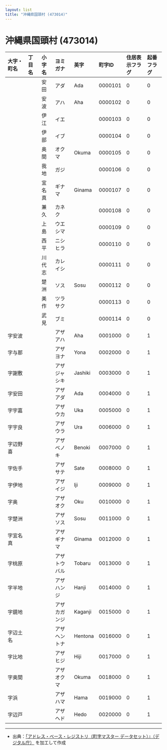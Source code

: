 ```yaml
---
layout: list
title: "沖縄県国頭村 (473014)"
---
```


# 沖縄県国頭村 (473014)

| 大字・町名 | 丁目名 | 小字名 | ヨミガナ | 英字 | 町字ID | 住居表示フラグ | 起番フラグ |
|:---|:---|:---|:---|:---|:---|:---|:---|
|  |  | 安田 | アダ | Ada | 0000101 | 0 | 0 |
|  |  | 安波 | アハ | Aha | 0000102 | 0 | 0 |
|  |  | 伊江 | イエ |  | 0000103 | 0 | 0 |
|  |  | 伊部 | イブ |  | 0000104 | 0 | 0 |
|  |  | 奥間 | オクマ | Okuma | 0000105 | 0 | 0 |
|  |  | 我地 | ガジ |  | 0000106 | 0 | 0 |
|  |  | 宜名真 | ギナマ | Ginama | 0000107 | 0 | 0 |
|  |  | 兼久 | カネク |  | 0000108 | 0 | 0 |
|  |  | 上島 | ウエシマ |  | 0000109 | 0 | 0 |
|  |  | 西平 | ニシヒラ |  | 0000110 | 0 | 0 |
|  |  | 川代志 | カレイシ |  | 0000111 | 0 | 0 |
|  |  | 楚洲 | ソス | Sosu | 0000112 | 0 | 0 |
|  |  | 美作 | ツラサク |  | 0000113 | 0 | 0 |
|  |  | 武見 | ブミ |  | 0000114 | 0 | 0 |
| 字安波 |  |  | アザアハ | Aha | 0001000 | 0 | 1 |
| 字与那 |  |  | アザヨナ | Yona | 0002000 | 0 | 1 |
| 字謝敷 |  |  | アザジャシキ | Jashiki | 0003000 | 0 | 1 |
| 字安田 |  |  | アザアダ | Ada | 0004000 | 0 | 1 |
| 字宇嘉 |  |  | アザウカ | Uka | 0005000 | 0 | 1 |
| 字宇良 |  |  | アザウラ | Ura | 0006000 | 0 | 1 |
| 字辺野喜 |  |  | アザベノキ | Benoki | 0007000 | 0 | 1 |
| 字佐手 |  |  | アザサテ | Sate | 0008000 | 0 | 1 |
| 字伊地 |  |  | アザイジ | Iji | 0009000 | 0 | 1 |
| 字奥 |  |  | アザオク | Oku | 0010000 | 0 | 1 |
| 字楚洲 |  |  | アザソス | Sosu | 0011000 | 0 | 1 |
| 字宜名真 |  |  | アザギナマ | Ginama | 0012000 | 0 | 1 |
| 字桃原 |  |  | アザトウバル | Tobaru | 0013000 | 0 | 1 |
| 字半地 |  |  | アザハンジ | Hanji | 0014000 | 0 | 1 |
| 字鏡地 |  |  | アザカガンジ | Kaganji | 0015000 | 0 | 1 |
| 字辺土名 |  |  | アザヘントナ | Hentona | 0016000 | 0 | 1 |
| 字比地 |  |  | アザヒジ | Hiji | 0017000 | 0 | 1 |
| 字奥間 |  |  | アザオクマ | Okuma | 0018000 | 0 | 1 |
| 字浜 |  |  | アザハマ | Hama | 0019000 | 0 | 1 |
| 字辺戸 |  |  | アザヘド | Hedo | 0020000 | 0 | 1 |

---

- 出典：[「アドレス・ベース・レジストリ（町字マスター データセット）』（デジタル庁）](https://www.digital.go.jp/policies/base_registry_address/) を加工して作成